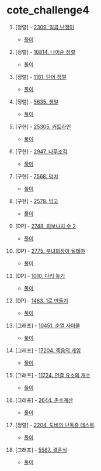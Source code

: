 # cote_challenge4

1. [정렬] - [2309. 일곱 난쟁이](https://www.acmicpc.net/problem/2309)
    + [풀이](01_sorting_2309.py)
  
2. [정렬] - [10814. 나이순 정렬](https://www.acmicpc.net/problem/10814)
    + [풀이](02_sorting_10814.py)

3. [정렬] - [1181. 단어 정렬](https://www.acmicpc.net/problem/1181)
    + [풀이](03_sorting_1181.py)

4. [정렬] - [5635. 생일](https://www.acmicpc.net/problem/5635)
    + [풀이](04_sorting_5635.py)

5. [구현] - [25305. 커트라인](https://www.acmicpc.net/problem/25305)
    + [풀이](05_implementation_25305.py)

6. [구현] - [2947. 나무조각](https://www.acmicpc.net/problem/2947)
    + [풀이](06_implementation_2947.py)

7. [구현] - [7568. 덩치](https://www.acmicpc.net/problem/7568)
    + [풀이](07_implementation_7568.py)

8. [구현] - [2578. 빙고](https://www.acmicpc.net/problem/2578)
    + [풀이](08_implementation_2578.py)

9. [DP] - [2748. 피보나치 수 2](https://www.acmicpc.net/problem/2748)
    + [풀이](09_dp_2748.py)

10. [DP] - [2775. 부녀회장이 될테야](https://www.acmicpc.net/problem/2775)
    + [풀이](10_dp_2775.py)

11. [DP] - [1010. 다리 놓기](https://www.acmicpc.net/problem/1010)
    + [풀이](11_dp_1010.py)

12. [DP] - [1463. 1로 만들기](https://www.acmicpc.net/problem/1463)
    + [풀이](12_dp_1463.py)

13. [그래프] - [10451. 순열 사이클](https://www.acmicpc.net/problem/10451)
    + [풀이](13_graph_10451.py)

14. [그래프] - [17204. 죽음의 게임](https://www.acmicpc.net/problem/17204)
    + [풀이](14_graph_17204.py)

15. [그래프] - [11724. 연결 요소의 개수](https://www.acmicpc.net/problem/11724)
    + [풀이](15_graph_11724.py)

16. [그래프] - [2644. 촌수계산](https://www.acmicpc.net/problem/2644)
    + [풀이](16_graph_2644.py)

17. [정렬] - [2204. 도비의 난독증 테스트](https://www.acmicpc.net/problem/2204)
    + [풀이](17_sorting_2204.py)

18. [그래프] - [5567. 결혼식](https://www.acmicpc.net/problem/5567)
    + [풀이](18_graph_5567.py)

